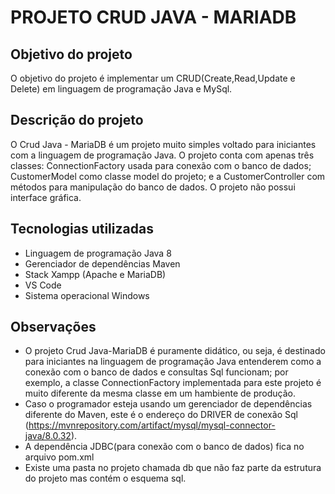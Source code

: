 # PROJETO CRUD JAVA - MARIADB

## Objetivo do projeto

O objetivo do projeto é implementar um CRUD(Create,Read,Update e Delete) em linguagem de programação Java e MySql.

## Descrição do projeto

O Crud Java - MariaDB é um projeto muito simples voltado para iniciantes com a linguagem de programação Java. O projeto conta com apenas três classes: ConnectionFactory usada para conexão com o banco de dados; CustomerModel como classe model do projeto; e a CustomerController com métodos para manipulação do banco de dados. O projeto não possui interface gráfica.

## Tecnologias utilizadas
* Linguagem de programação Java 8
* Gerenciador de dependências Maven
* Stack Xampp (Apache e MariaDB)
* VS Code
* Sistema operacional Windows

## Observações

* O projeto Crud Java-MariaDB é puramente didático, ou seja, é destinado para iniciantes na linguagem de programação Java entenderem como a conexão com o banco de dados e consultas Sql funcionam; por exemplo, a classe ConnectionFactory implementada para este projeto é muito diferente da mesma classe em um hambiente de produção.  
* Caso o programador esteja usando um gerenciador de dependências diferente do Maven, este é o endereço do DRIVER de conexão Sql (https://mvnrepository.com/artifact/mysql/mysql-connector-java/8.0.32).
* A dependência JDBC(para conexão com o banco de dados) fica no arquivo pom.xml
* Existe uma pasta no projeto chamada db que não faz parte da estrutura do projeto mas contém o esquema sql.
